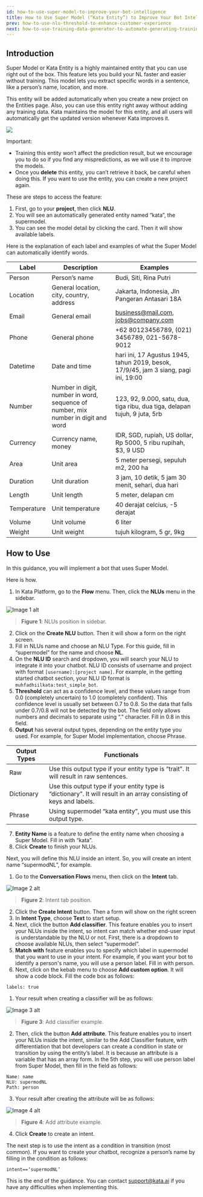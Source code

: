 ```yaml
---
id: how-to-use-super-model-to-improve-your-bot-intelligence
title: How to Use Super Model (“Kata Entity”) to Improve Your Bot Intelligence
prev: how-to-use-nlu-threshold-to-enhance-customer-experience
next: how-to-use-training-data-generator-to-automate-generating-training-data
---
```


## Introduction

Super Model or Kata Entity is a highly maintained entity that you can use right out of the box. This feature lets you build your NL faster and easier without training. This model lets you extract specific words in a sentence, like a person’s name, location, and more.

This entity will be added automatically when you create a new project on the Entities page. Also, you can use this entity right away without adding any training data. Kata maintains the model for this entity, and all users will automatically get the updated version whenever Kata improves it.

<div className="info">
    <img className="borderless" src="/assets/images/icon-info.svg" />
    <div>
        <p>Important:
            <ul>
                <li>Training this entity won’t affect the prediction result, but we encourage you to do so if you find any
                mispredictions, as we will use it to improve the models.</li>
                <li>Once you <b>delete</b> this entity, you can’t retrieve it back, be careful when doing this.
                If you want to use the entity, you can create a new project again.</li>
            </ul>
        </p>
    </div>
</div>

These are steps to access the feature:

1. First, go to your **project**, then click **NLU**.
2. You will see an automatically generated entity named “kata”, the supermodel.
3. You can see the model detail by clicking the card. Then it will show available labels.

Here is the explanation of each label and examples of what the Super Model can automatically identify words.

| Label       | Description                                                                       | Examples                                                                            |
| ----------- | --------------------------------------------------------------------------------- | ----------------------------------------------------------------------------------- |
| Person      | Person’s name                                                                     | Budi, Siti, Rina Putri                                                              |
| Location    | General location, city, country, address                                          | Jakarta, Indonesia, Jln Pangeran Antasari 18A                                       |
| Email       | General email                                                                     | business@mail.com, jobs@company.com                                                 |
| Phone       | General phone                                                                     | +62 80123456789, (021) 3456789, 021-5678-9012                                       |
| Datetime    | Date and time                                                                     | hari ini, 17 Agustus 1945, tahun 2019, besok, 17/9/45, jam 3 siang, pagi ini, 19:00 |
| Number      | Number in digit, number in word, sequence of number, mix number in digit and word | 123, 92, 9.000, satu, dua, tiga ribu, dua tiga, delapan tujuh, 9 juta, 5rb          |
| Currency    | Currency name, money                                                              | IDR, SGD, rupiah, US dollar, Rp 5000, 5 ribu rupihah, $3, 9 USD                     |
| Area        | Unit area                                                                         | 5 meter persegi, sepuluh m2, 200 ha                                                 |
| Duration    | Unit duration                                                                     | 3 jam, 10 detik, 5 jam 30 menit, sehari, dua hari                                   |
| Length      | Unit length                                                                       | 5 meter, delapan cm                                                                 |
| Temperature | Unit temperature                                                                  | 40 derajat celcius, -5 derajat                                                      |
| Volume      | Unit volume                                                                       | 6 liter                                                                             |
| Weight      | Unit weight                                                                       | tujuh kilogram, 5 gr, 9kg                                                           |

## How to Use

In this guidance, you will implement a bot that uses Super Model.

Here is how.

1. In Kata Platform, go to the **Flow** menu. Then, click the **NLUs** menu in the sidebar.

![Image 1 alt](/assets/images/products/kata-platform/how-to/how-to-use-super-model-to-improve-your-bot-intelligence/image1.png)

> **Figure 1**: NLUs position in sidebar.

2. Click on the **Create NLU** button. Then it will show a form on the right screen.
3. Fill in NLUs name and choose an NLU Type. For this guide, fill in “supermodel” for the name and choose **NL**.
4. On the **NLU ID** search and dropdown, you will search your NLU to integrate it into your chatbot. NLU ID consists of username and project with format `[username]:[project name]`. For example, in the getting started chatbot section, your NLU ID format is `muhfadhiilkata:test_simple_bot`.
5. **Threshold** can act as a confidence level, and these values range from 0.0 (completely uncertain) to 1.0 (completely confident). This confidence level is usually set between 0.7 to 0.8. So the data that falls under 0.7/0.8 will not be detected by the bot. The field only allows numbers and decimals to separate using “.” character. Fill in 0.8 in this field.
6. **Output** has several output types, depending on the entity type you used. For example, for Super Model implementation, choose Phrase.

| Output Types | Functionals                                                                                                         |
| ------------ | ------------------------------------------------------------------------------------------------------------------- |
| Raw          | Use this output type if your entity type is “trait”. It will result in raw sentences.                               |
| Dictionary   | Use this output type if your entity type is “dictionary”. It will result in an array consisting of keys and labels. |
| Phrase       | Using supermodel “kata entity”, you must use this output type.                                                      |

7. **Entity Name** is a feature to define the entity name when choosing a Super Model. Fill in with “kata”.
8. Click **Create** to finish your NLUs.

Next, you will define this NLU inside an intent. So, you will create an intent name “supermodNL”, for example.

1. Go to the **Conversation Flows** menu, then click on the **Intent** tab.

![Image 2 alt](/assets/images/products/kata-platform/how-to/how-to-use-super-model-to-improve-your-bot-intelligence/image2.png)

> **Figure 2**: Intent tab position.

2. Click the **Create Intent** button. Then a form will show on the right screen
3. In **Intent Type**, choose **Text** to start setup.
4. Next, click the button **Add classifier**. This feature enables you to insert your NLUs inside the intent, so intent can match whether end-user input is understandable by the NLU or not. First, there is a dropdown to choose available NLUs, then select “supermodel”.
5. **Match with** feature enables you to specify which label in supermodel that you want to use in your intent. For example, if you want your bot to identify a person's name, you will use a person label. Fill in with person.
6. Next, click on the kebab menu to choose **Add custom option**. It will show a code block. Fill the code box as follows:

```
labels: true
```

1. Your result when creating a classifier will be as follows:

![Image 3 alt](/assets/images/products/kata-platform/how-to/how-to-use-super-model-to-improve-your-bot-intelligence/image3.png)

> **Figure 3**: Add classifier example.

2. Then, click the button **Add attribute**. This feature enables you to insert your NLUs inside the intent, similar to the Add Classifier feature, with differentiation that bot developers can create a condition in state or transition by using the entity’s label. It is because an attribute is a variable that has an array form. In the 5th step, you will use person label from Super Model, then fill in the field as follows:

```
Name: name
NLU: supermodNL
Path: person
```

3. Your result after creating the attribute will be as follows:

![Image 4 alt](/assets/images/products/kata-platform/how-to/how-to-use-super-model-to-improve-your-bot-intelligence/image3.png)

> **Figure 4**: Add attribute example.

4. Click **Create** to create an intent.

The next step is to use the intent as a condition in transition (most common). If you want to create your chatbot, recognize a person’s name by filling in the condition as follows:

```
intent==‘supermodNL’
```

This is the end of the guidance. You can contact <a href="mailto:support@kata.ai">support@kata.ai</a> if you have any difficulties when implementing this.
